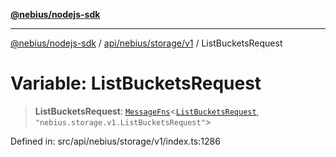 [**@nebius/nodejs-sdk**](../../../../../README.md)

---

[@nebius/nodejs-sdk](../../../../../README.md) / [api/nebius/storage/v1](../README.md) / ListBucketsRequest

# Variable: ListBucketsRequest

> **ListBucketsRequest**: [`MessageFns`](../../../../../runtime/protos/core/interfaces/MessageFns.md)\<[`ListBucketsRequest`](../interfaces/ListBucketsRequest.md), `"nebius.storage.v1.ListBucketsRequest"`\>

Defined in: src/api/nebius/storage/v1/index.ts:1286
